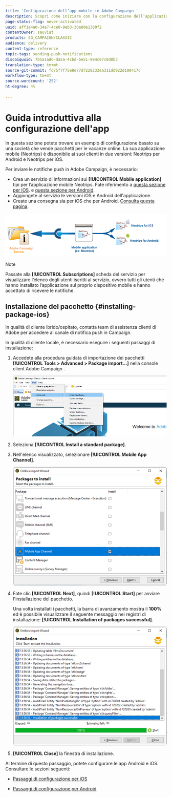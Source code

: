 ```yaml
---
title: 'Configurazione dell’app mobile in Adobe Campaign '
description: Scopri come iniziare con la configurazione dell’applicazione mobile
page-status-flag: never-activated
uuid: aff1a4a0-34e7-4ce0-9eb3-30a8de1380f2
contentOwner: sauviat
products: SG_CAMPAIGN/CLASSIC
audience: delivery
content-type: reference
topic-tags: sending-push-notifications
discoiquuid: 7b5a1ad6-da5a-4cbd-be51-984c07c8d0b3
translation-type: tm+mt
source-git-commit: fd75f7f75e8e77d7228233ea311dd922d100417c
workflow-type: tm+mt
source-wordcount: '252'
ht-degree: 4%

---
```



# Guida introduttiva alla configurazione dell&#39;app

In questa sezione potete trovare un esempio di configurazione basato su una società che vende pacchetti per le vacanze online. La sua applicazione mobile (Neotrips) è disponibile ai suoi clienti in due versioni: Neotrips per Android e Neotrips per iOS.

Per inviare le notifiche push in  Adobe Campaign, è necessario:

* Crea un servizio di informazioni sui **[!UICONTROL Mobile application]** tipi per l’applicazione mobile Neotrips. Fate riferimento a [questa sezione per iOS](../../delivery/using/configuring-the-mobile-application.md#configuring-ios-service). e [questa sezione per Android](../../delivery/using/configuring-the-mobile-application-android.md#configuring-android-service).
* Aggiungete al servizio le versioni iOS e Android dell&#39;applicazione.
* Create una consegna sia per iOS che per Android. [Consulta questa pagina](../../delivery/using/creating-notifications.md).

![](assets/nmac_service_diagram.png)

>[!NOTE]
>
>Passate alla **[!UICONTROL Subscriptions]** scheda del servizio per visualizzare l’elenco degli utenti iscritti al servizio, ovvero tutti gli utenti che hanno installato l’applicazione sul proprio dispositivo mobile e hanno accettato di ricevere le notifiche.

## Installazione del pacchetto {#installing-package-ios}

In qualità di cliente ibrido/ospitato, contatta  team di assistenza clienti di Adobe per accedere al canale di notifica push in Campaign.

In qualità di cliente locale, è necessario eseguire i seguenti passaggi di installazione:

1. Accedete alla procedura guidata di importazione dei pacchetti **[!UICONTROL Tools > Advanced > Package import...]** nella console client Adobe Campaign .

   ![](assets/package_ios.png)

1. Seleziona **[!UICONTROL Install a standard package]**.

1. Nell&#39;elenco visualizzato, selezionare **[!UICONTROL Mobile App Channel]**.

   ![](assets/package_ios_2.png)

1. Fate clic **[!UICONTROL Next]**, quindi **[!UICONTROL Start]** per avviare l&#39;installazione del pacchetto.

   Una volta installati i pacchetti, la barra di avanzamento mostra il **100%** ed è possibile visualizzare il seguente messaggio nei registri di installazione: **[!UICONTROL Installation of packages successful]**.

   ![](assets/package_ios_3.png)

1. **[!UICONTROL Close]** la finestra di installazione.

Al termine di questo passaggio, potete configurare le app Android e iOS.
Consultare le sezioni seguenti:

* [Passaggi di configurazione per iOS](../../delivery/using/configuring-the-mobile-application.md)

* [Passaggi di configurazione per Android](../../delivery/using/configuring-the-mobile-application-android.md)
